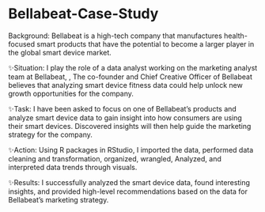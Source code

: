 # Bellabeat-Case-Study
Background:
Bellabeat is a high-tech company that manufactures health-focused smart products that have the potential to become a larger player in the global smart device market.

✨Situation: I play the role of a  data analyst working on the marketing analyst team at Bellabeat, ,  The co-founder and Chief Creative Officer of Bellabeat believes that analyzing smart device fitness data could help unlock new growth opportunities for the company.

✨Task: I have been asked to focus on one of Bellabeat’s products and analyze smart device data to gain insight into how consumers are using their smart devices. Discovered insights will then help guide the marketing strategy for the company.

✨Action: Using R packages in RStudio, I imported the data, performed data cleaning and transformation, organized, wrangled, Analyzed, and interpreted data trends through visuals.

✨Results: I successfully analyzed the smart device data, found interesting insights, and provided high-level recommendations based on the data for Bellabeat’s marketing strategy.
